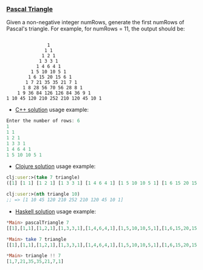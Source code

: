 ### <ins>Pascal Triangle</ins>

Given a non-negative integer numRows, generate the first numRows of Pascal's triangle. For example, for numRows = 11, the output should be:
```

               1
              1 1
             1 2 1
            1 3 3 1
           1 4 6 4 1
         1 5 10 10 5 1
        1 6 15 20 15 6 1
       1 7 21 35 35 21 7 1
      1 8 28 56 70 56 28 8 1
    1 9 36 84 126 126 84 36 9 1
1 10 45 120 210 252 210 120 45 10 1
```
- [C++ solution](pascal_triangle.cpp) usage example:
```c++
Enter the number of rows: 6
1 
1 1 
1 2 1 
1 3 3 1 
1 4 6 4 1 
1 5 10 10 5 1 
```
- [Clojure solution](pascal_triangle.clj) usage example:
```clojure
clj:user:>(take 7 triangle)
([1] [1 1] [1 2 1] [1 3 3 1] [1 4 6 4 1] [1 5 10 10 5 1] [1 6 15 20 15 6 1])

clj:user:>(nth triangle 10)
;; => [1 10 45 120 210 252 210 120 45 10 1]
```
- [Haskell solution](PascalTriangle.hs) usage example:
```haskell
*Main> pascalTriangle 7
[[1],[1,1],[1,2,1],[1,3,3,1],[1,4,6,4,1],[1,5,10,10,5,1],[1,6,15,20,15,6,1]]

*Main> take 7 triangle
[[1],[1,1],[1,2,1],[1,3,3,1],[1,4,6,4,1],[1,5,10,10,5,1],[1,6,15,20,15,6,1]]

*Main> triangle !! 7
[1,7,21,35,35,21,7,1]
```
